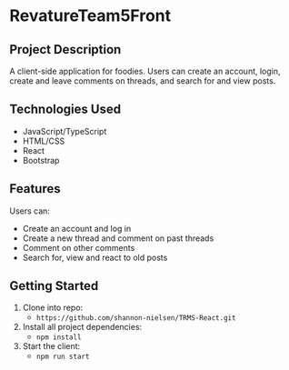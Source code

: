 # RevatureTeam5Front

## Project Description

A client-side application for foodies. Users can create an account, login, create and leave comments on threads, and search for and view posts.

## Technologies Used

* JavaScript/TypeScript
* HTML/CSS
* React
* Bootstrap

## Features

Users can:

* Create an account and log in
* Create a new thread and comment on past threads
* Comment on other comments
* Search for, view and react to old posts


## Getting Started

1. Clone into repo:
   - `https://github.com/shannon-nielsen/TRMS-React.git`
2. Install all project dependencies:
   - `npm install`
3. Start the client:
   - `npm run start`
